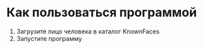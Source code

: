 # Как пользоваться программой

1. Загрузите лицо человека в каталог KnownFaces
2. Запустите программу
